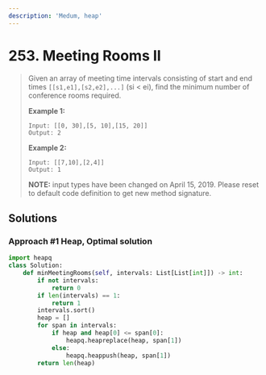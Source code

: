 ```yaml
---
description: 'Medum, heap'
---
```


# 253. Meeting Rooms II

> Given an array of meeting time intervals consisting of start and end times `[[s1,e1],[s2,e2],...]` \(si &lt; ei\), find the minimum number of conference rooms required.
>
> **Example 1:**
>
> ```text
> Input: [[0, 30],[5, 10],[15, 20]]
> Output: 2
> ```
>
> **Example 2:**
>
> ```text
> Input: [[7,10],[2,4]]
> Output: 1
> ```
>
> **NOTE:** input types have been changed on April 15, 2019. Please reset to default code definition to get new method signature.

## Solutions

### Approach \#1 Heap, Optimal solution

```python
import heapq
class Solution:
    def minMeetingRooms(self, intervals: List[List[int]]) -> int:
        if not intervals:
            return 0
        if len(intervals) == 1:
            return 1
        intervals.sort()
        heap = []
        for span in intervals:
            if heap and heap[0] <= span[0]:
                heapq.heapreplace(heap, span[1])
            else:
                heapq.heappush(heap, span[1])
        return len(heap)
```


